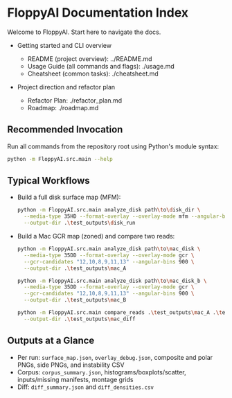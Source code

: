 # FloppyAI Documentation Index

Welcome to FloppyAI. Start here to navigate the docs.

- Getting started and CLI overview
  - README (project overview): ../README.md
  - Usage Guide (all commands and flags): ./usage.md
  - Cheatsheet (common tasks): ./cheatsheet.md

- Project direction and refactor plan
  - Refactor Plan: ./refactor_plan.md
  - Roadmap: ./roadmap.md

## Recommended Invocation

Run all commands from the repository root using Python's module syntax:

```bash
python -m FloppyAI.src.main --help
```

## Typical Workflows

- Build a full disk surface map (MFM):
  ```bash
  python -m FloppyAI.src.main analyze_disk path\to\disk_dir \
    --media-type 35HD --format-overlay --overlay-mode mfm --angular-bins 720 \
    --output-dir .\test_outputs\disk_run
  ```

- Build a Mac GCR map (zoned) and compare two reads:
  ```bash
  python -m FloppyAI.src.main analyze_disk path\to\mac_disk \
    --media-type 35DD --format-overlay --overlay-mode gcr \
    --gcr-candidates "12,10,8,9,11,13" --angular-bins 900 \
    --output-dir .\test_outputs\mac_A

  python -m FloppyAI.src.main analyze_disk path\to\mac_disk_b \
    --media-type 35DD --format-overlay --overlay-mode gcr \
    --gcr-candidates "12,10,8,9,11,13" --angular-bins 900 \
    --output-dir .\test_outputs\mac_B

  python -m FloppyAI.src.main compare_reads .\test_outputs\mac_A .\test_outputs\mac_B \
    --output-dir .\test_outputs\mac_diff
  ```

## Outputs at a Glance

- Per run: `surface_map.json`, `overlay_debug.json`, composite and polar PNGs, side PNGs, and instability CSV
- Corpus: `corpus_summary.json`, histograms/boxplots/scatter, inputs/missing manifests, montage grids
- Diff: `diff_summary.json` and `diff_densities.csv`
